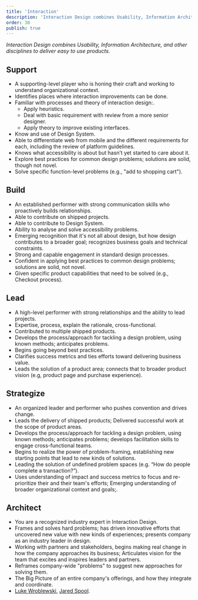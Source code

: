 ```yaml
---
title: 'Interaction'
description: 'Interaction Design combines Usability, Information Architecture, and other disciplines to deliver easy to use products.'
order: 30
publish: true
---
```


_Interaction Design combines Usability, Information Architecture, and other disciplines to deliver easy to use products._

## Support

-   A supporting-level player who is honing their craft and working to understand organizational context.
-   Identifies places where interaction improvements can be done.
-   Familiar with processes and theory of interaction design:.
    -   Apply heuristics.
    -   Deal with basic requirement with review from a more senior designer.
    -   Apply theory to improve existing interfaces.
-   Know and use of Design System.
-   Able to differentiate web from mobile and the different requirements for each, including the review of platform guidelines.
-   Knows what accessibility is about but hasn’t yet started to care about it.
-   Explore best practices for common design problems; solutions are solid, though not novel.
-   Solve specific function-level problems (e.g., "add to shopping cart").

## Build

-   An established performer with strong communication skills who proactively builds relationships.
-   Able to contribute on shipped projects.
-   Able to contribute to Design System.
-   Ability to analyse and solve accessibility problems.
-   Emerging recognition that it's not all about design, but how design contributes to a broader goal; recognizes business goals and technical constraints.
-   Strong and capable engagement in standard design processes.
-   Confident in applying best practices to common design problems; solutions are solid, not novel.
-   Given specific product capabilities that need to be solved (e.g., Checkout process).

## Lead

-   A high-level performer with strong relationships and the ability to lead projects.
-   Expertise, process, explain the rationale, cross-functional.
-   Contributed to multiple shipped products.
-   Develops the process/approach for tackling a design problem, using known methods; anticipates problems.
-   Begins going beyond best practices.
-   Clarifies success metrics and ties efforts toward delivering business value.
-   Leads the solution of a product area; connects that to broader product vision (e.g, product page and purchase experience).

## Strategize

-   An organized leader and performer who pushes convention and drives change.
-   Leads the delivery of shipped products; Delivered successful work at the scope of product areas.
-   Develops the process/approach for tackling a design problem, using known methods; anticipates problems; develops facilitation skills to engage cross-functional teams.
-   Begins to realize the power of problem-framing, establishing new starting points that lead to new kinds of solutions.
-   Leading the solution of undefined problem spaces (e.g. “How do people complete a transaction?”).
-   Uses understanding of impact and success metrics to focus and re-prioritize their and their team's efforts; Emerging understanding of broader organizational context and goals;.

## Architect

-   You are a recognized industry expert in Interaction Design.
-   Frames and solves hard problems; has driven innovative efforts that uncovered new value with new kinds of experiences; presents company as an industry leader in design.
-   Working with partners and stakeholders, begins making real change in how the company approaches its business; Articulates vision for the team that excites and inspires leaders and partners.
-   Reframes company-wide "problems" to suggest new approaches for solving them.
-   The Big Picture of an entire company's offerings, and how they integrate and coordinate.
-   [Luke Wroblewski](https://www.lukew.com/), [Jared Spool](https://twitter.com/jmspool?lang=es).
